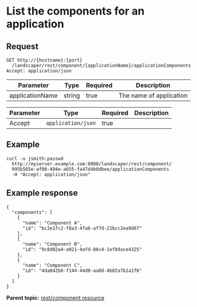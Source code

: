 # List the components for an application

## Request

```
GET http://{hostname}:{port}
  /landscaper/rest/component/{applicationName}/applicationComponents
Accept: application/json

```

|Parameter|Type|Required|Description|
|---------|----|--------|-----------|
|applicationName|string|true|The name of application|

|Parameter|Type|Required|Description|
|---------|----|--------|-----------|
|Accept|`application/json`|true| |

## Example

```
curl -u jsmith:passwd 
  http://myserver.example.com:8080/landscaper/rest/component/
  995b585e-af00-494e-a655-fa47d4b0dbee/applicationComponents
  -H "Accept: application/json"
```

## Example response

```
{
  "components": [
    {
      "name": "Component A",
      "id": "bc2e1fc2-f8a3-4fa6-af7d-21bcc2ea9d67"
    },
    {
      "name": "Component B",
      "id": "9c8d02a4-a021-4afd-86c4-1ef8dace4325"
    },
    {
      "name": "Component C",
      "id": "4da842b6-f144-44d0-aa0d-4b02a7b1a1f6"
    }
  ]
}
```

**Parent topic:** [rest/component resource](../../com.ibm.edt.api.doc/topics/rest_component.md)

